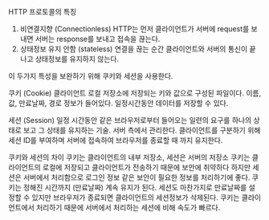 HTTP 프로토콜의 특징
1. 비연결지향 (Connectionless)
HTTP는 먼저 클라이언트가 서버에 request를 보내면 서버는 response를 보내고 접속을 끊는다.
2. 상태정보 유지 안함 (stateless)
연결을 끊는 순간 클라이언트와 서버의 통신이 끝나고 상태정보를 유지하지 않는다.

이 두가지 특성을 보완하기 위해 쿠키와 세션을 사용한다.

쿠키 (Cookie)
클라이언트 로컬 저장소에 저장되는 키와 값으로 구성된 파일이다.
이름, 값, 만료날짜, 경로 정보가 들어있다.
일정시간동안 데이터를 저장할 수 있다.

세션 (Session)
일정 시간동안 같은 브라우저로부터 들어오는 일련의 요구를 하나의 상태로 보고 그 상태를 유지하는 기술. 서버 측에서 관리한다.
클라이언트를 구분하기 위해 세션 ID를 부여하며 서버에 접속하여 브라우저를 종료할 때 까지 유지한다.

쿠키와 세션의 차이
쿠키는 클라이언트의 내부 저장소, 세션은 서버의 저장소
쿠키는 클라이언트의 로컬에 저장되고 클라이언트가 전송하기 때문에 보안에 취약하다
하지만 세션은 서버에서 처리함으로 로그인 정보 같은 보안이 필요한 정보를 처리하기에 좋다.
쿠키는 정해진 시간까지 (만료날짜) 계속 유지가 된다. 세션도 마찬가지로 만료날짜를 설정할 수 있지만 브라우저가 종료되면 클라이언트의 세션정보가 삭제된다.
쿠키는 클라이언트에서 처리하기 때문에 서버에서 처리하는 세션에 비해 속도가 빠르다.
